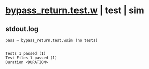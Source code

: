 # [bypass_return.test.w](../../../../../examples/tests/valid/bypass_return.test.w) | test | sim

## stdout.log
```log
pass ─ bypass_return.test.wsim (no tests)
 
 
Tests 1 passed (1)
Test Files 1 passed (1)
Duration <DURATION>
```

